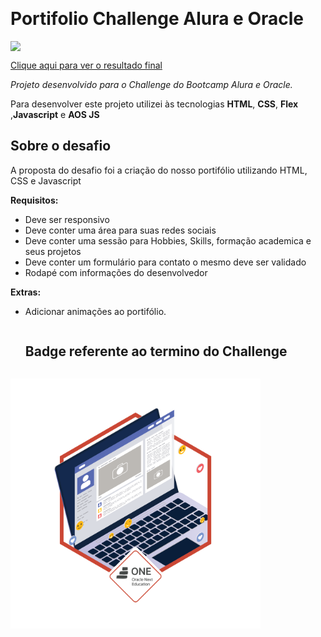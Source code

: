 ### 
  <div style="display:flex;" align="center">
   <h1> Portifolio Challenge Alura e Oracle</h2>
 </div>

 <div style="display:flex;" align="center">
  <img src="https://res.cloudinary.com/ddi5agea1/image/upload/v1611672227/Blog%20Assets/web1_cygzgd.gif" width="500" />
</div>

[Clique aqui para ver o resultado final](https://guilhermedsd19.github.io/anotacoes-dos-estudos/ONE-Next-Education/portifolioAlura/index.html)

_Projeto desenvolvido para o Challenge do Bootcamp Alura e Oracle._

Para desenvolver este projeto utilizei às tecnologias **HTML**, **CSS**, **Flex** ,**Javascript** e **AOS JS**

## Sobre o desafio

A proposta do desafio foi a criação do nosso portifólio utilizando HTML, CSS e Javascript

**Requisitos:**
- Deve ser responsivo
- Deve conter uma área para suas redes sociais
- Deve conter uma sessão para Hobbies, Skills, formação academica e seus projetos
- Deve conter um formulário para contato o mesmo deve ser validado
- Rodapé com informações do desenvolvedor


**Extras:**
- Adicionar animações ao portifólio.

  <div style="display:flex;" align="center">
   <h2>Badge referente ao termino do Challenge</h2>
 </div>

   <div style="display:flex;" align="center">
  <img src="https://raw.githubusercontent.com/fernandoStadler/fernandoStadler/main/Insignia_3.png" width="400"/>
</div>